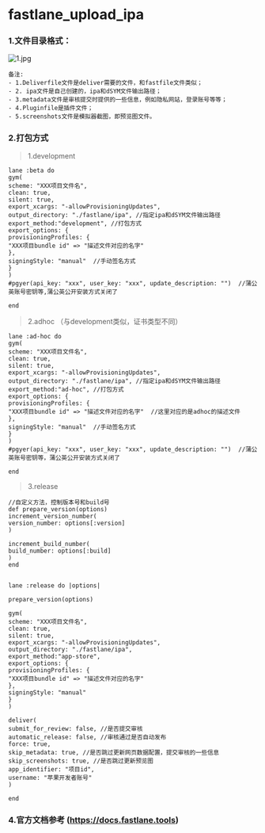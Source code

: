 # fastlane_upload_ipa

### 1.文件目录格式：
![1.jpg](https://upload-images.jianshu.io/upload_images/1874585-70ca13547acb4904.jpg?imageMogr2/auto-orient/strip%7CimageView2/2/w/1240)

``` 
备注:
- 1.Deliverfile文件是deliver需要的文件，和fastfile文件类似；
- 2. ipa文件是自己创建的，ipa和dSYM文件输出路径；
- 3.metadata文件是审核提交时提供的一些信息，例如隐私网站，登录账号等等；
- 4.Pluginfile是插件文件；
- 5.screenshots文件是模拟器截图，即预览图文件。
``` 

### 2.打包方式
>1.development

``` 
lane :beta do
gym(
scheme: "XXX项目文件名",
clean: true, 
silent: true, 
export_xcargs: "-allowProvisioningUpdates", 
output_directory: "./fastlane/ipa", //指定ipa和dSYM文件输出路径
export_method:"development", //打包方式
export_options: {
provisioningProfiles: { 
"XXX项目bundle id" => "描述文件对应的名字" 
},  
signingStyle: "manual"  //手动签名方式
}
)
#pgyer(api_key: "xxx", user_key: "xxx", update_description: "")  //蒲公英账号密钥等,蒲公英公开安装方式关闭了

end
```

>2.adhoc （与development类似，证书类型不同）

``` 
lane :ad-hoc do
gym(
scheme: "XXX项目文件名",
clean: true, 
silent: true, 
export_xcargs: "-allowProvisioningUpdates", 
output_directory: "./fastlane/ipa", //指定ipa和dSYM文件输出路径
export_method:"ad-hoc", //打包方式
export_options: {
provisioningProfiles: { 
"XXX项目bundle id" => "描述文件对应的名字"  //这里对应的是adhoc的描述文件
},
signingStyle: "manual"  //手动签名方式
}
)
#pgyer(api_key: "xxx", user_key: "xxx", update_description: "")  //蒲公英账号密钥等，蒲公英公开安装方式关闭了

end
```

>3.release 

``` 
//自定义方法，控制版本号和build号
def prepare_version(options)
increment_version_number(
version_number: options[:version]
)

increment_build_number(
build_number: options[:build]
)
end


lane :release do |options|

prepare_version(options)

gym(
scheme: "XXX项目文件名",
clean: true,
silent: true,
export_xcargs: "-allowProvisioningUpdates",
output_directory: "./fastlane/ipa",
export_method:"app-store",
export_options: {
provisioningProfiles: { 
"XXX项目bundle id" => "描述文件对应的名字"
},
signingStyle: "manual"
}
)

deliver(
submit_for_review: false, //是否提交审核
automatic_release: false, //审核通过是否自动发布
force: true,  
skip_metadata: true, //是否跳过更新网页数据配置，提交审核的一些信息
skip_screenshots: true, //是否跳过更新预览图
app_identifier: "项目id",
username: "苹果开发者账号"
)

end
```

### 4.官方文档参考  (https://docs.fastlane.tools)
